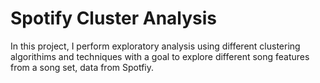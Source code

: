# Spotify Cluster Analysis

In this project, I perform exploratory analysis using different clustering algorithims and techniques with a goal to explore different song features from a song set, data from Spotfiy. 
